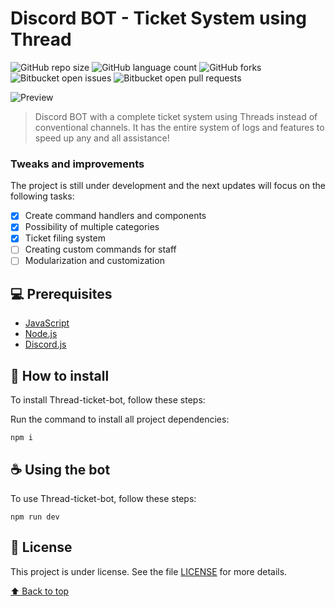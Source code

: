 # Discord BOT - Ticket System using Thread

<!---Esses são exemplos. Veja https://shields.io para outras pessoas ou para personalizar este conjunto de escudos. Você pode querer incluir dependências, status do projeto e informações de licença aqui--->

![GitHub repo size](https://img.shields.io/github/repo-size/adrfelipe/thread-ticket-bot?style=for-the-badge)
![GitHub language count](https://img.shields.io/github/languages/count/adrfelipe/thread-ticket-bot?style=for-the-badge)
![GitHub forks](https://img.shields.io/github/forks/adrfelipe/thread-ticket-bot?style=for-the-badge)
![Bitbucket open issues](https://img.shields.io/bitbucket/issues/adrfelipe/thread-ticket-bot?style=for-the-badge)
![Bitbucket open pull requests](https://img.shields.io/bitbucket/pr-raw/adrfelipe/thread-ticket-bot?style=for-the-badge)

<img src="https://cdn.discordapp.com/attachments/998091644597440604/1044988173954064384/image.png" alt="Preview">

> Discord BOT with a complete ticket system using Threads instead of conventional channels. It has the entire system of logs and features to speed up any and all assistance!

### Tweaks and improvements

The project is still under development and the next updates will focus on the following tasks:

- [x] Create command handlers and components
- [x] Possibility of multiple categories
- [x] Ticket filing system
- [ ] Creating custom commands for staff
- [ ] Modularization and customization

## 💻 Prerequisites

* [JavaScript](https://developer.mozilla.org/pt-BR/docs/Web/JavaScript)
* [Node.js](https://nodejs.org/)
* [Discord.js](https://discordjs.guide/#before-you-begin)

## 🚀 How to install

To install Thread-ticket-bot, follow these steps:

Run the command to install all project dependencies:
```
npm i
```

## ☕ Using the bot

To use Thread-ticket-bot, follow these steps:
```
npm run dev
```

## 📝 License

This project is under license. See the file [LICENSE](LICENSE) for more details.

[⬆ Back to top](thread-ticket-bot)<br>
